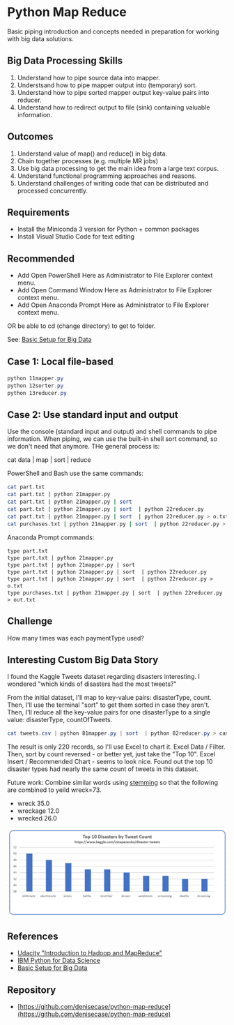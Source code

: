 # Python Map Reduce

Basic piping introduction and concepts needed in preparation for working with big data solutions.

## Big Data Processing Skills

1. Understand how to pipe source data into mapper.
2. Understsand how to pipe mapper output into (temporary) sort.
3. Understand how to pipe sorted mapper output key-value pairs into reducer.
4. Understand how to redirect output to file (sink) containing valuable information. 

## Outcomes

1. Understand value of map() and reduce() in big data. 
2. Chain together processes (e.g. multiple MR jobs)
3. Use big data processing to get the main idea from a large text corpus.
4. Understand functional programming approaches and reasons. 
5. Understand challenges of writing code that can be distributed and processed concurrently. 

## Requirements

- Install the Miniconda 3 version for Python + common packages
- Install Visual Studio Code for text editing

## Recommended 

- Add Open PowerShell Here as Administrator to File Explorer context menu.
- Add Open Command Window Here as Administrator to File Explorer context menu.
- Add Open Anaconda Prompt Here as Administrator to File Explorer context menu.

OR be able to cd (change directory) to get to folder. 

See: [Basic Setup for Big Data](https://github.com/denisecase/basic-setup-for-bigdata)

## Case 1:  Local file-based

```PowerShell
python 11mapper.py
python 12sorter.py
python 13reducer.py
```

## Case 2:  Use standard input and output

Use the console (standard input and output) and shell commands to pipe information.  When piping, we can use the built-in shell sort command, so we don't need that anymore. THe general process is:

cat data | map | sort | reduce

PowerShell and Bash use the same commands:

```Bash
cat part.txt
cat part.txt | python 21mapper.py
cat part.txt | python 21mapper.py | sort
cat part.txt | python 21mapper.py | sort  | python 22reducer.py
cat part.txt | python 21mapper.py | sort  | python 22reducer.py > o.txt
cat purchases.txt | python 21mapper.py | sort  | python 22reducer.py > out.txt

```

Anaconda Prompt commands:

```
type part.txt
type part.txt | python 21mapper.py
type part.txt | python 21mapper.py | sort
type part.txt | python 21mapper.py | sort  | python 22reducer.py
type part.txt | python 21mapper.py | sort  | python 22reducer.py > o.txt
type purchases.txt | python 21mapper.py | sort  | python 22reducer.py > out.txt

```

## Challenge

How many times was each paymentType used?

## Interesting Custom Big Data Story

I found the Kaggle Tweets dataset regarding disasters interesting. 
I wondered "which kinds of disasters had the most tweets?"

From the initial dataset, I'll map to key-value pairs: disasterType, count. 
Then, I'll use the terminal "sort" to get them sorted in case they aren't. 
Then, I'll reduce all the key-value pairs for one disasterType to a single value: disasterType, countOfTweets. 

```PowerShell
cat tweets.csv | python 81mapper.py | sort  | python 82reducer.py > case-out.txt

```

The result is only 220 records, so I'll use Excel to chart it. 
Excel Data / Filter.  Then, sort by count reversed - or better yet, just take the "Top 10". 
Excel Insert / Recommended Chart - seems to look nice. Found out the top 10 disaster types had nearly the same count of tweets in this dataset. 

Future work: Combine similar words using [stemming](https://machinelearningknowledge.ai/beginners-guide-to-stemming-in-python-nltk/) so that the following are combined to yeild wreck=73. 

- wreck  	 35.0
- wreckage 12.0
- wrecked  26.0

![Initial Disaster Tweets Chart](DisasterTypesWithGreatestCountOfTweets.PNG)

## References

- [Udacity "Introduction to Hadoop and MapReduce"](https://classroom.udacity.com/courses/ud617/)
- [IBM Python for Data Science](https://cognitiveclass.ai/courses/python-for-data-science)
- [Basic Setup for Big Data](https://github.com/denisecase/basic-setup-for-bigdata)

## Repository

- [https://github.com/denisecase/python-map-reduce](https://github.com/denisecase/python-map-reduce)
